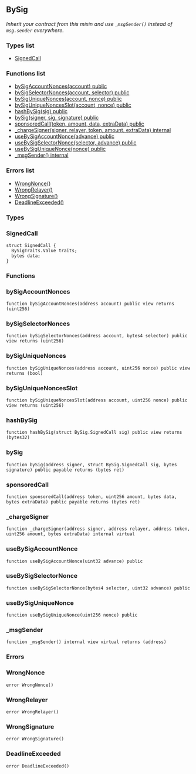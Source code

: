 
## BySig

_Inherit your contract from this mixin and use `_msgSender()` instead of `msg.sender` everywhere._

### Types list
- [SignedCall](#signedcall)

### Functions list
- [bySigAccountNonces(account) public](#bysigaccountnonces)
- [bySigSelectorNonces(account, selector) public](#bysigselectornonces)
- [bySigUniqueNonces(account, nonce) public](#bysiguniquenonces)
- [bySigUniqueNoncesSlot(account, nonce) public](#bysiguniquenoncesslot)
- [hashBySig(sig) public](#hashbysig)
- [bySig(signer, sig, signature) public](#bysig)
- [sponsoredCall(token, amount, data, extraData) public](#sponsoredcall)
- [_chargeSigner(signer, relayer, token, amount, extraData) internal](#_chargesigner)
- [useBySigAccountNonce(advance) public](#usebysigaccountnonce)
- [useBySigSelectorNonce(selector, advance) public](#usebysigselectornonce)
- [useBySigUniqueNonce(nonce) public](#usebysiguniquenonce)
- [_msgSender() internal](#_msgsender)

### Errors list
- [WrongNonce() ](#wrongnonce)
- [WrongRelayer() ](#wrongrelayer)
- [WrongSignature() ](#wrongsignature)
- [DeadlineExceeded() ](#deadlineexceeded)

### Types
### SignedCall

```solidity
struct SignedCall {
  BySigTraits.Value traits;
  bytes data;
}
```

### Functions
### bySigAccountNonces

```solidity
function bySigAccountNonces(address account) public view returns (uint256)
```

### bySigSelectorNonces

```solidity
function bySigSelectorNonces(address account, bytes4 selector) public view returns (uint256)
```

### bySigUniqueNonces

```solidity
function bySigUniqueNonces(address account, uint256 nonce) public view returns (bool)
```

### bySigUniqueNoncesSlot

```solidity
function bySigUniqueNoncesSlot(address account, uint256 nonce) public view returns (uint256)
```

### hashBySig

```solidity
function hashBySig(struct BySig.SignedCall sig) public view returns (bytes32)
```

### bySig

```solidity
function bySig(address signer, struct BySig.SignedCall sig, bytes signature) public payable returns (bytes ret)
```

### sponsoredCall

```solidity
function sponsoredCall(address token, uint256 amount, bytes data, bytes extraData) public payable returns (bytes ret)
```

### _chargeSigner

```solidity
function _chargeSigner(address signer, address relayer, address token, uint256 amount, bytes extraData) internal virtual
```

### useBySigAccountNonce

```solidity
function useBySigAccountNonce(uint32 advance) public
```

### useBySigSelectorNonce

```solidity
function useBySigSelectorNonce(bytes4 selector, uint32 advance) public
```

### useBySigUniqueNonce

```solidity
function useBySigUniqueNonce(uint256 nonce) public
```

### _msgSender

```solidity
function _msgSender() internal view virtual returns (address)
```

### Errors
### WrongNonce

```solidity
error WrongNonce()
```

### WrongRelayer

```solidity
error WrongRelayer()
```

### WrongSignature

```solidity
error WrongSignature()
```

### DeadlineExceeded

```solidity
error DeadlineExceeded()
```

